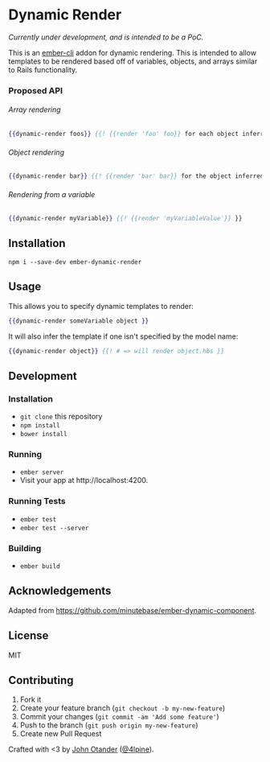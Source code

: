 # Dynamic Render

_Currently under development, and is intended to be a PoC._

This is an [ember-cli](http://www.ember-cli.com/) addon for dynamic rendering. This is intended
to allow templates to be rendered based off of variables, objects, and arrays similar to Rails
functionality.

### Proposed API

###### Array rendering

```hbs
{{dynamic-render foos}} {{! {{render 'foo' foo}} for each object inferred by model name.}}
```

###### Object rendering

```hbs
{{dynamic-render bar}} {{! {{render 'bar' bar}} for the object inferred by model name.}}
```

###### Rendering from a variable

```hbs
{{dynamic-render myVariable}} {{! {{render 'myVariableValue'}} }}
```

## Installation

```
npm i --save-dev ember-dynamic-render
```

## Usage

This allows you to specify dynamic templates to render:

```hbs
{{dynamic-render someVariable object }}
```

It will also infer the template if one isn't specified by the model name:

```hbs
{{dynamic-render object}} {{! # => will render object.hbs }}
```

## Development

### Installation

* `git clone` this repository
* `npm install`
* `bower install`

### Running

* `ember server`
* Visit your app at http://localhost:4200.

### Running Tests

* `ember test`
* `ember test --server`

### Building

* `ember build`

## Acknowledgements

Adapted from <https://github.com/minutebase/ember-dynamic-component>.

## License

MIT

## Contributing

1. Fork it
2. Create your feature branch (`git checkout -b my-new-feature`)
3. Commit your changes (`git commit -am 'Add some feature'`)
4. Push to the branch (`git push origin my-new-feature`)
5. Create new Pull Request

Crafted with <3 by [John Otander](http://johnotander.com) ([@4lpine](https://twitter.com/4lpine)).
